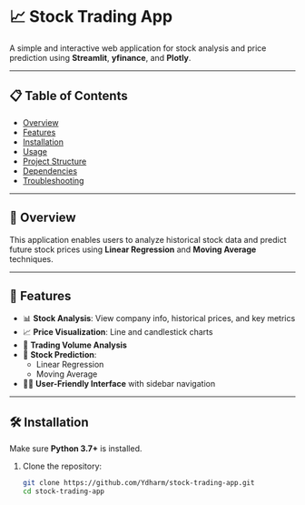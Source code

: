# 📈 Stock Trading App

A simple and interactive web application for stock analysis and price prediction using **Streamlit**, **yfinance**, and **Plotly**.

---

## 📋 Table of Contents

- [Overview](#overview)
- [Features](#features)
- [Installation](#installation)
- [Usage](#usage)
- [Project Structure](#project-structure)
- [Dependencies](#dependencies)
- [Troubleshooting](#troubleshooting)

---

## 🧠 Overview

This application enables users to analyze historical stock data and predict future stock prices using **Linear Regression** and **Moving Average** techniques.

---

## 🚀 Features

- 📊 **Stock Analysis**: View company info, historical prices, and key metrics  
- 📈 **Price Visualization**: Line and candlestick charts  
- 🔄 **Trading Volume Analysis**  
- 🤖 **Stock Prediction**:
  - Linear Regression
  - Moving Average  
- 🧑‍💻 **User-Friendly Interface** with sidebar navigation

---

## 🛠️ Installation

Make sure **Python 3.7+** is installed.

1. Clone the repository:

   ```bash
   git clone https://github.com/Ydharm/stock-trading-app.git
   cd stock-trading-app
